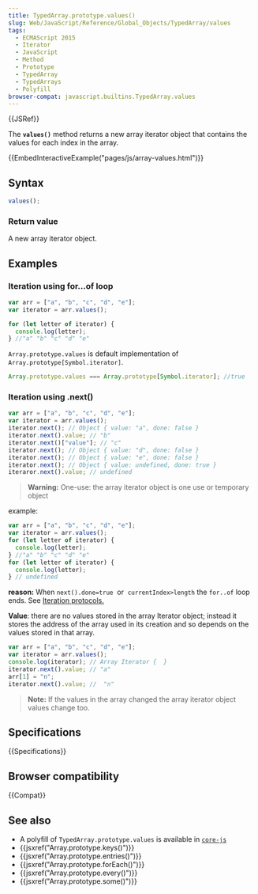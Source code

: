 ```yaml
---
title: TypedArray.prototype.values()
slug: Web/JavaScript/Reference/Global_Objects/TypedArray/values
tags:
  - ECMAScript 2015
  - Iterator
  - JavaScript
  - Method
  - Prototype
  - TypedArray
  - TypedArrays
  - Polyfill
browser-compat: javascript.builtins.TypedArray.values
---
```


{{JSRef}}

The **`values()`** method returns a new array iterator object
that contains the values for each index in the array.

{{EmbedInteractiveExample("pages/js/array-values.html")}}

## Syntax

```js
values();
```

### Return value

A new array iterator object.

## Examples

### Iteration using for...of loop

```js
var arr = ["a", "b", "c", "d", "e"];
var iterator = arr.values();

for (let letter of iterator) {
  console.log(letter);
} //"a" "b" "c" "d" "e"
```

`Array.prototype.values` is default implementation of
`Array.prototype[Symbol.iterator]`.

```js
Array.prototype.values === Array.prototype[Symbol.iterator]; //true
```

### Iteration using .next()

```js
var arr = ["a", "b", "c", "d", "e"];
var iterator = arr.values();
iterator.next(); // Object { value: "a", done: false }
iterator.next().value; // "b"
iterator.next()["value"]; // "c"
iterator.next(); // Object { value: "d", done: false }
iterator.next(); // Object { value: "e", done: false }
iterator.next(); // Object { value: undefined, done: true }
iteraror.next().value; // undefined
```

> **Warning:** One-use: the array iterator object is one use or temporary object

example:

```js
var arr = ["a", "b", "c", "d", "e"];
var iterator = arr.values();
for (let letter of iterator) {
  console.log(letter);
} //"a" "b" "c" "d" "e"
for (let letter of iterator) {
  console.log(letter);
} // undefined
```

**reason:** When `next().done=true`  or 
`currentIndex>length` the `for..of` loop ends. See [Iteration
protocols.](/en-US/docs/Web/JavaScript/Reference/Iteration_protocols)

**Value**: there are no values stored in the array Iterator
object; instead it stores the address of the array used in its creation and so depends
on the values stored in that array.

```js
var arr = ["a", "b", "c", "d", "e"];
var iterator = arr.values();
console.log(iterator); // Array Iterator {  }
iterator.next().value; // "a"
arr[1] = "n";
iterator.next().value; //  "n"
```

> **Note:** If the values in the array changed the array iterator object values change too.

## Specifications

{{Specifications}}

## Browser compatibility

{{Compat}}

## See also

- A polyfill of `TypedArray.prototype.values` is available in [`core-js`](https://github.com/zloirock/core-js#ecmascript-typed-arrays)
- {{jsxref("Array.prototype.keys()")}}
- {{jsxref("Array.prototype.entries()")}}
- {{jsxref("Array.prototype.forEach()")}}
- {{jsxref("Array.prototype.every()")}}
- {{jsxref("Array.prototype.some()")}}
